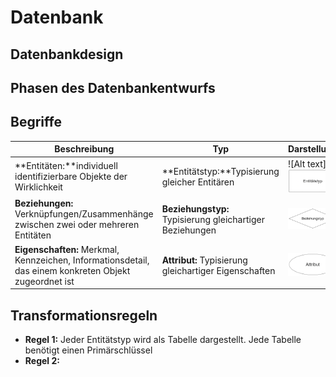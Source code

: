 # Datenbank
## Datenbankdesign

## Phasen des Datenbankentwurfs

## Begriffe
|Beschreibung|Typ|Darstellung|
|---|---|---|
|**Entitäten:**individuell identifizierbare Objekte der Wirklichkeit|**Entitätstyp:**Typisierung gleicher Entitären|![Alt text]![Alt text](./img/Entitatstyp.png)|
|**Beziehungen:** Verknüpfungen/Zusammenhänge zwischen zwei oder mehreren Entitäten|**Beziehungstyp:** Typisierung gleichartiger Beziehungen|![Alt text](./img/Beziehungstyp.png)|
|**Eigenschaften:** Merkmal, Kennzeichen, Informationsdetail, das einem konkreten Objekt zugeordnet ist|**Attribut:** Typisierung gleichartiger Eigenschaften|![Alt text](./img/Attribut.png)|
## Transformationsregeln
+ **Regel 1:** Jeder Entitätstyp wird als Tabelle dargestellt. Jede Tabelle benötigt einen Primärschlüssel
+ **Regel 2:** 